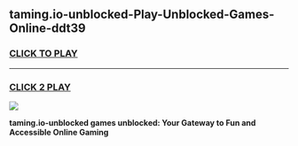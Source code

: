 
## taming.io-unblocked-Play-Unblocked-Games-Online-ddt39
<h3>
<a href="https://premium76.site?title=taming.io-unblocked&ref=25A">CLICK TO PLAY</a></h3>
<hr>

<h3>
<a href="https://premium76.site?title=taming.io-unblocked&ref=25A">CLICK 2 PLAY</a>
  
</h3>

<a href="https://premium76.site?title=taming.io-unblocked&ref=25A"><img src="https://clearcache.store/games.png"></a>


**taming.io-unblocked games unblocked: Your Gateway to Fun and Accessible Online Gaming**
